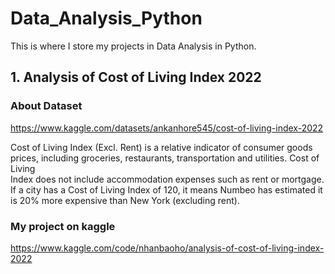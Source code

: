 # Data_Analysis_Python

This is where I store my projects in Data Analysis in Python.

## 1. Analysis of Cost of Living Index 2022
  ### About Dataset
  https://www.kaggle.com/datasets/ankanhore545/cost-of-living-index-2022
  
  Cost of Living Index (Excl. Rent) is a relative indicator of consumer goods prices, including groceries, restaurants, transportation and utilities. Cost of Living   
  Index does not include accommodation expenses such as rent or mortgage. If a city has a Cost of Living Index of 120, it means Numbeo has estimated it is 20% more expensive than New York (excluding rent).
  ### My project on kaggle
  https://www.kaggle.com/code/nhanbaoho/analysis-of-cost-of-living-index-2022
  
  
